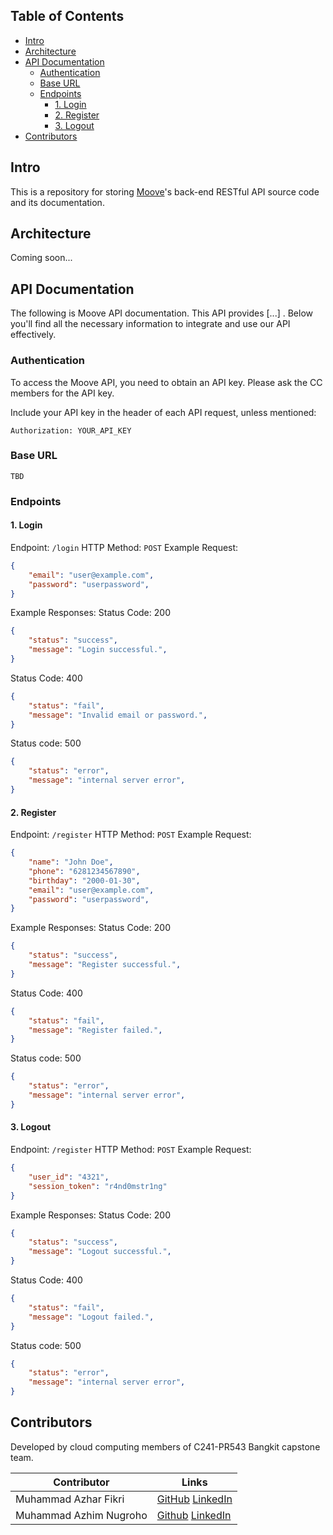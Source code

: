 ## Table of Contents
- [Intro](#intro)
- [Architecture](#architecture)
- [API Documentation](#api-documentation)
	- [Authentication](#authentication)
	- [Base URL](#base-url)
	- [Endpoints](#endpoints)
		- [1. Login](#login)
		- [2. Register](#register)
		- [3. Logout](#logout)
- [Contributors](#contributors)
## Intro
This is a repository for storing [Moove](https://github.com/C241-PR543-team)'s back-end RESTful API source code and its documentation.
## Architecture
Coming soon...
## API Documentation
The following is Moove API documentation. This API provides [...] . Below you'll find all the necessary information to integrate and use our API effectively.
### Authentication
To access the Moove API, you need to obtain an API key. Please ask the CC members for the API key.

Include your API key in the header of each API request, unless mentioned:
```
Authorization: YOUR_API_KEY
```
### Base URL

```
TBD
```
### Endpoints
#### 1. Login
Endpoint: `/login`
HTTP Method: `POST`
Example Request:
```json
{
	"email": "user@example.com",
	"password": "userpassword",
}
```
Example Responses:
Status Code: 200
```json
{
	"status": "success",
	"message": "Login successful.",
}
```
Status Code: 400
```json
{
	"status": "fail",
	"message": "Invalid email or password.",
}
```
Status code: 500
```json
{
	"status": "error",
	"message": "internal server error",
}
```
#### 2. Register
Endpoint: `/register`
HTTP Method: `POST`
Example Request:
```json
{
	"name": "John Doe",
	"phone": "6281234567890",
	"birthday": "2000-01-30",
	"email": "user@example.com",
	"password": "userpassword",
}
```
Example Responses:
Status Code: 200
```json
{
	"status": "success",
	"message": "Register successful.",
}
```
Status Code: 400
```json
{
	"status": "fail",
	"message": "Register failed.",
}
```
Status code: 500
```json
{
	"status": "error",
	"message": "internal server error",
}
```
#### 3. Logout
Endpoint: `/register`
HTTP Method: `POST`
Example Request:
```json
{
	"user_id": "4321",
	"session_token": "r4nd0mstr1ng"
}
```
Example Responses:
Status Code: 200
```json
{
	"status": "success",
	"message": "Logout successful.",
}
```
Status Code: 400
```json
{
	"status": "fail",
	"message": "Logout failed.",
}
```
Status code: 500
```json
{
	"status": "error",
	"message": "internal server error",
}
```
## Contributors
Developed by cloud computing members of C241-PR543 Bangkit capstone team.

| Contributor            | Links                                                                                              |
| ---------------------- | -------------------------------------------------------------------------------------------------- |
| Muhammad Azhar Fikri   | [GitHub](https://github.com/mazhrf) [LinkedIn](https://www.linkedin.com/in/mazhrf/)                |
| Muhammad Azhim Nugroho | [Github](https://github.com/azhimn) [LinkedIn](https://www.linkedin.com/in/muhammad-azhim-nugroho) |
